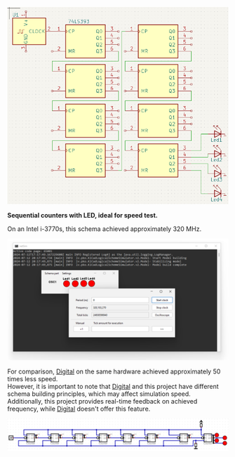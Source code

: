 ![Sequential counters with LED](img/KiCad.png)

**Sequential counters with LED, ideal for speed test.**

On an Intel i-3770s, this schema achieved approximately 320 MHz.

![img.png](img/result.png)

For comparison, [Digital](https://github.com/hneemann/Digital) on the same hardware achieved approximately 50 times less speed.  
However, it is important to note that [Digital](https://github.com/hneemann/Digital) and this project have different schema building principles,
which may affect simulation speed.  
Additionally, this project provides real-time feedback on achieved frequency, while [Digital](https://github.com/hneemann/Digital) doesn't offer this feature.

![Digital](img/digital.png)
